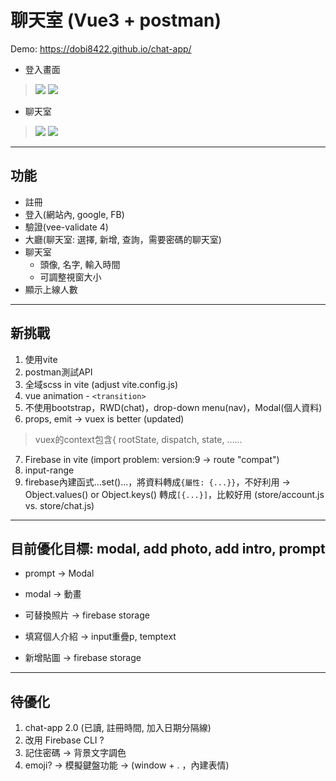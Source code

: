 # 聊天室 (Vue3 + postman)
Demo:
https://dobi8422.github.io/chat-app/

* 登入畫面
>![](https://i.postimg.cc/02LGZHbC/0.png)
>![](https://i.postimg.cc/d0F2ckRk/2.png)
* 聊天室
>![](https://i.postimg.cc/rp9SVVgh/3.png)
>![](https://i.postimg.cc/FRW3STM3/4.png)
>
---
## 功能
* 註冊
* 登入(網站內, google, FB)
* 驗證(vee-validate 4)
* 大廳(聊天室: 選擇, 新增, 查詢，需要密碼的聊天室)
* 聊天室
  * 頭像, 名字, 輸入時間
  * 可調整視窗大小
* 顯示上線人數

---
## 新挑戰
1. 使用vite
2. postman測試API
3. 全域scss in vite (adjust vite.config.js)
4. vue animation - `<transition>`
5. 不使用bootstrap，RWD(chat)，drop-down menu(nav)，Modal(個人資料)
6. props, emit -> vuex is better (updated)
>vuex的context包含{ rootState, dispatch, state, ......
7. Firebase in vite (import problem: version:9 -> route "compat")
8. input-range
9. firebase內建函式...set()...，將資料轉成`{屬性: {...}}`，不好利用 -> Object.values() or Object.keys() 轉成`[{...}]`，比較好用 (store/account.js vs. store/chat.js)

---
## 目前優化目標: modal, add photo, add intro, prompt
* prompt -> Modal

* modal -> 動畫
* 可替換照片 -> firebase storage
* 填寫個人介紹 -> input重疊p, temptext
* 新增貼圖 -> firebase storage

---
## 待優化
1. chat-app 2.0 (已讀, 註冊時間, 加入日期分隔線)
2. 改用 Firebase CLI ?
3. 記住密碼 -> 背景文字調色
4. emoji? -> 模擬鍵盤功能 -> (window + . ，內建表情)
